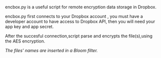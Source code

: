 encbox.py is a useful script for remote encryption data storage in Dropbox.  

encbox.py first connects to your Dropbox account , you must have a developer account to have access to Dropbox API, then you will need your app key and app secret.

After the succesful connection,script parse and encrypts the file(s),using the AES encryption.

*The files' names are inserted in a Bloom filter.*